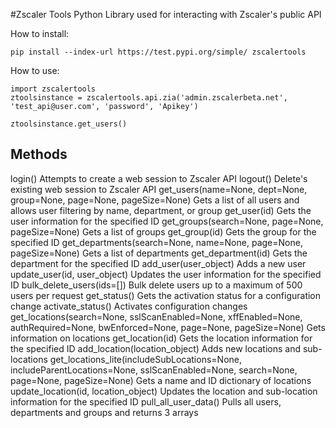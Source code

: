 #Zscaler Tools
Python Library used for interacting with Zscaler's public API

How to install:
```
pip install --index-url https://test.pypi.org/simple/ zscalertools
```

How to use:
```
import zscalertools
ztoolsinstance = zscalertools.api.zia('admin.zscalerbeta.net', 'test_api@user.com', 'password', 'Apikey')

ztoolsinstance.get_users()
```

Methods
  -------
  login()
    Attempts to create a web session to Zscaler API
  logout()
    Delete's existing web session to Zscaler API
  get_users(name=None, dept=None, group=None, page=None, pageSize=None)
    Gets a list of all users and allows user filtering by name, department, or group
  get_user(id)
    Gets the user information for the specified ID
  get_groups(search=None, page=None, pageSize=None)
    Gets a list of groups
  get_group(id)
    Gets the group for the specified ID
  get_departments(search=None, name=None, page=None, pageSize=None)
    Gets a list of departments
  get_department(id)
    Gets the department for the specified ID
  add_user(user_object)
    Adds a new user
  update_user(id, user_object)
    Updates the user information for the specified ID
  bulk_delete_users(ids=[])
    Bulk delete users up to a maximum of 500 users per request
  get_status()
    Gets the activation status for a configuration change
  activate_status()
    Activates configuration changes
  get_locations(search=None, sslScanEnabled=None, xffEnabled=None, authRequired=None, bwEnforced=None, page=None, pageSize=None)
    Gets information on locations
  get_location(id)
    Gets the location information for the specified ID
  add_location(location_object)
    Adds new locations and sub-locations
  get_locations_lite(includeSubLocations=None, includeParentLocations=None, sslScanEnabled=None, search=None, page=None, pageSize=None)
    Gets a name and ID dictionary of locations
  update_location(id, location_object)
    Updates the location and sub-location information for the specified ID
  pull_all_user_data()
    Pulls all users, departments and groups and returns 3 arrays